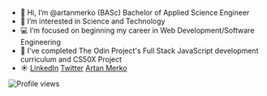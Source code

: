 - 👋 Hi, I’m @artanmerko (BASc) Bachelor of Applied Science Engineer
- 👀 I’m interested in Science and Technology
- 💻 I’m focused on beginning my career in Web Development/Software Engineering
- 🌱  I've completed The Odin Project's Full Stack JavaScript development curriculum and CS50X Project
- ☀️ [LinkedIn](https://www.linkedin.com/in/artan-merko-5b5b35231/)
[Twitter](https://twitter.com/ArtanMerko) [Artan Merko](https://artanmerko.github.io/homepage/)


![Profile views](https://gpvc.arturio.dev/[YOUR_PROFILE_USERNAME])

<!-- -
artanmerko/artanmerko is a ✨ special ✨ repository because its `README.md` (this file) appears on your GitHub profile.
You can click the Preview link to take a look at your changes.
--->
